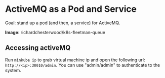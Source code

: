 # ActiveMQ as a Pod and Service

Goal: stand up a pod (and then, a service) for ActiveMQ.

**Image**: richardchesterwood/k8s-fleetman-queue

## Accessing activeMQ
Run `minkube ip` to grab virtual machine ip and open the following url: `http://<ip>:30010/admin`. You can use "admin/admin" to authenticate to the system.

